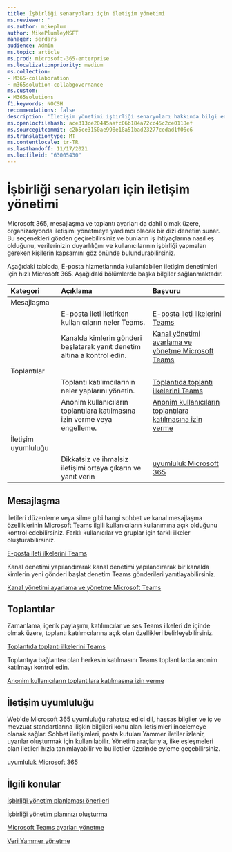 ```yaml
---
title: İşbirliği senaryoları için iletişim yönetimi
ms.reviewer: ''
ms.author: mikeplum
author: MikePlumleyMSFT
manager: serdars
audience: Admin
ms.topic: article
ms.prod: microsoft-365-enterprise
ms.localizationpriority: medium
ms.collection:
- M365-collaboration
- m365solution-collabgovernance
ms.custom:
- M365solutions
f1.keywords: NOCSH
recommendations: false
description: 'İletişim yönetimi işbirliği senaryoları hakkında bilgi edinmek için:'
ms.openlocfilehash: ace313ce20445aafc06b184a72cc45c2ce0118ef
ms.sourcegitcommit: c2b5ce3150ae998e18a51bad23277cedad1f06c6
ms.translationtype: MT
ms.contentlocale: tr-TR
ms.lasthandoff: 11/17/2021
ms.locfileid: "63005430"
---
```

# <a name="communications-governance-for-collaboration-scenarios"></a>İşbirliği senaryoları için iletişim yönetimi

Microsoft 365, mesajlaşma ve toplantı ayarları da dahil olmak üzere, organizasyonda iletişimi yönetmeye yardımcı olacak bir dizi denetim sunar. Bu seçenekleri gözden geçirebilirsiniz ve bunların iş ihtiyaçlarına nasıl eş olduğunu, verilerinizin duyarlılığını ve kullanıcılarının işbirliği yapmaları gereken kişilerin kapsamını göz önünde bulundurabilirsiniz.

Aşağıdaki tabloda, E-posta hizmetlarında kullanılabilen iletişim denetimleri için hızlı Microsoft 365. Aşağıdaki bölümlerde başka bilgiler sağlanmaktadır.

|Kategori|Açıklama|Başvuru|
|:-------|:----------|:--------|
|Mesajlaşma|||
||E-posta ileti iletirken kullanıcıların neler Teams.|[E-posta ileti ilkelerini Teams](/microsoftteams/messaging-policies-in-teams)|
||Kanalda kimlerin gönderi başlatarak yanıt denetim altına a kontrol edin.|[Kanal yönetimi ayarlama ve yönetme Microsoft Teams](/microsoftteams/manage-channel-moderation-in-teams)|
|Toplantılar|||
||Toplantı katılımcılarının neler yaplarını yönetin.|[Toplantıda toplantı ilkelerini Teams](/microsoftteams/meeting-policies-in-teams)|
||Anonim kullanıcıların toplantılara katılmasına izin verme veya engelleme.|[Anonim kullanıcıların toplantılara katılmasına izin verme](/microsoftteams/meeting-settings-in-teams#allow-anonymous-users-to-join-meetings)|
|İletişim uyumluluğu|||
||Dikkatsiz ve ihmalsiz iletişimi ortaya çıkarın ve yanıt verin|[uyumluluk Microsoft 365](../compliance/communication-compliance.md)|

## <a name="messaging"></a>Mesajlaşma

İletileri düzenleme veya silme gibi hangi sohbet ve kanal mesajlaşma özelliklerinin Microsoft Teams ilgili kullanıcıların kullanımına açık olduğunu kontrol edebilirsiniz. Farklı kullanıcılar ve gruplar için farklı ilkeler oluşturabilirsiniz.

[E-posta ileti ilkelerini Teams](/microsoftteams/messaging-policies-in-teams)

Kanal denetimi yapılandırarak kanal denetimi yapılandırarak bir kanalda kimlerin yeni gönderi başlat denetim Teams gönderileri yanıtlayabilirsiniz.

[Kanal yönetimi ayarlama ve yönetme Microsoft Teams](/microsoftteams/manage-channel-moderation-in-teams)

## <a name="meetings"></a>Toplantılar

Zamanlama, içerik paylaşımı, katılımcılar ve ses Teams ilkeleri de içinde olmak üzere, toplantı katılımcılarına açık olan özellikleri belirleyebilirsiniz.

[Toplantıda toplantı ilkelerini Teams](/microsoftteams/meeting-policies-in-teams)

Toplantıya bağlantısı olan herkesin katılmasını Teams toplantılarda anonim katılmayı kontrol edin.

[Anonim kullanıcıların toplantılara katılmasına izin verme](/microsoftteams/meeting-settings-in-teams#allow-anonymous-users-to-join-meetings)


## <a name="communication-compliance"></a>İletişim uyumluluğu

Web'de Microsoft 365 uyumluluğu rahatsız edici dil, hassas bilgiler ve iç ve mevzuat standartlarına ilişkin bilgileri konu alan iletişimleri incelemeye olanak sağlar. Sohbet iletişimleri, posta kutuları Yammer iletiler izlenir, uyarılar oluşturmak için kullanılabilir. Yönetim araçlarıyla, ilke eşleşmeleri olan iletileri hızla tanımlayabilir ve bu iletiler üzerinde eyleme geçebilirsiniz.

[uyumluluk Microsoft 365](../compliance/communication-compliance.md)

## <a name="related-topics"></a>İlgili konular

[İşbirliği yönetim planlaması önerileri](collaboration-governance-overview.md#collaboration-governance-planning-recommendations)

[İşbirliği yönetim planınızı oluşturma](collaboration-governance-first.md)

[Microsoft Teams ayarları yönetme](/microsoftteams/enable-features-office-365)

[Veri Yammer yönetme](/yammer/manage-security-and-compliance/manage-data-compliance)